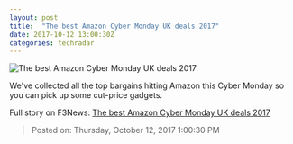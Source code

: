 ```yaml
---
layout: post
title:  "The best Amazon Cyber Monday UK deals 2017"
date: 2017-10-12 13:00:30Z
categories: techradar
---
```


![The best Amazon Cyber Monday UK deals 2017](http://cdn.mos.cms.futurecdn.net/XEnzX2KxT2G43ifEzkPkfH-1200-80.jpg)

We've collected all the top bargains hitting Amazon this Cyber Monday so you can pick up some cut-price gadgets.


Full story on F3News: [The best Amazon Cyber Monday UK deals 2017](http://www.f3nws.com/n/DpBeYB)

> Posted on: Thursday, October 12, 2017 1:00:30 PM
